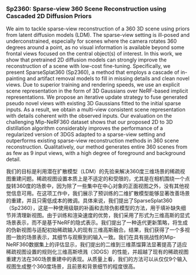 ### Sp2360: Sparse-view 360 Scene Reconstruction using Cascaded 2D Diffusion Priors

We aim to tackle sparse-view reconstruction of a 360 3D scene using priors from latent diffusion models (LDM). The sparse-view setting is ill-posed and underconstrained, especially for scenes where the camera rotates 360 degrees around a point, as no visual information is available beyond some frontal views focused on the central object(s) of interest. In this work, we show that pretrained 2D diffusion models can strongly improve the reconstruction of a scene with low-cost fine-tuning. Specifically, we present SparseSplat360 (Sp2360), a method that employs a cascade of in-painting and artifact removal models to fill in missing details and clean novel views. Due to superior training and rendering speeds, we use an explicit scene representation in the form of 3D Gaussians over NeRF-based implicit representations. We propose an iterative update strategy to fuse generated pseudo novel views with existing 3D Gaussians fitted to the initial sparse inputs. As a result, we obtain a multi-view consistent scene representation with details coherent with the observed inputs. Our evaluation on the challenging Mip-NeRF360 dataset shows that our proposed 2D to 3D distillation algorithm considerably improves the performance of a regularized version of 3DGS adapted to a sparse-view setting and outperforms existing sparse-view reconstruction methods in 360 scene reconstruction. Qualitatively, our method generates entire 360 scenes from as few as 9 input views, with a high degree of foreground and background detail.

我们的目标是利用潜在扩散模型（LDM）的先验来解决360度三维场景的稀疏视图重建问题。稀疏视图设置本质上是不适定的和受限的，尤其是在相机围绕一个点旋转360度的场景中，因为除了一些集中在中心对象的正面视图之外，没有其他视觉信息可用。在这项工作中，我们展示了预训练的二维扩散模型能够显著改善场景的重建，并且只需低成本的微调。具体来说，我们提出了SparseSplat360（Sp2360），这是一种使用级联的补画和去除伪影模型的方法，用于填补缺失细节并清理新视图。由于训练和渲染速度的优势，我们采用了形式为三维高斯的显式场景表示，而不是基于NeRF的隐式表示。我们提出了一种迭代更新策略，将生成的伪新视图与适配初始稀疏输入的现有三维高斯融合。结果，我们获得了一个多视图一致的场景表示，其细节与观察到的输入一致。我们在具有挑战性的Mip-NeRF360数据集上的评估显示，我们提出的二维到三维蒸馏算法显著提高了适应稀疏视图设置的规则化三维高斯喷溅（3DGS）的性能，并超越了现有的稀疏视图重建方法在360场景重建中的表现。从质量上看，我们的方法可以从仅仅9个输入视图生成整个360度场景，且前景和背景细节的程度很高。

